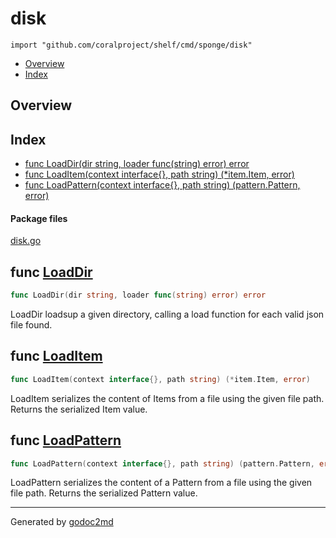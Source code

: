 

# disk
`import "github.com/coralproject/shelf/cmd/sponge/disk"`

* [Overview](#pkg-overview)
* [Index](#pkg-index)

## <a name="pkg-overview">Overview</a>



## <a name="pkg-index">Index</a>
* [func LoadDir(dir string, loader func(string) error) error](#LoadDir)
* [func LoadItem(context interface{}, path string) (*item.Item, error)](#LoadItem)
* [func LoadPattern(context interface{}, path string) (pattern.Pattern, error)](#LoadPattern)


#### <a name="pkg-files">Package files</a>
[disk.go](/src/github.com/coralproject/shelf/cmd/sponge/disk/disk.go) 





## <a name="LoadDir">func</a> [LoadDir](/src/target/disk.go?s=1573:1630#L50)
``` go
func LoadDir(dir string, loader func(string) error) error
```
LoadDir loadsup a given directory, calling a load function for each valid
json file found.



## <a name="LoadItem">func</a> [LoadItem](/src/target/disk.go?s=339:406#L6)
``` go
func LoadItem(context interface{}, path string) (*item.Item, error)
```
LoadItem serializes the content of Items from a file using the
given file path. Returns the serialized Item value.



## <a name="LoadPattern">func</a> [LoadPattern](/src/target/disk.go?s=948:1023#L28)
``` go
func LoadPattern(context interface{}, path string) (pattern.Pattern, error)
```
LoadPattern serializes the content of a Pattern from a file using the
given file path. Returns the serialized Pattern value.








- - -
Generated by [godoc2md](http://godoc.org/github.com/davecheney/godoc2md)
